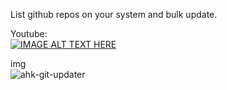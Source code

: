 List github repos on your system and bulk update.  

Youtube:  
[![IMAGE ALT TEXT HERE](https://img.youtube.com/vi/qHccZ08nVq4/0.jpg)](https://www.youtube.com/watch?v=qHccZ08nVq4)  

img  
![ahk-git-updater](https://github.com/user-attachments/assets/fa2d0903-11a4-4234-a5a2-39e983900af4)


